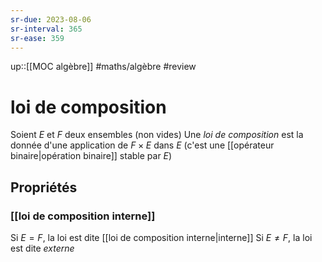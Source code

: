 ```yaml
---
sr-due: 2023-08-06
sr-interval: 365
sr-ease: 359
---
```

up::[[MOC algèbre]]
#maths/algèbre #review 
# loi de composition
Soient $E$ et $F$ deux ensembles (non vides)
Une _loi de composition_ est la donnée d'une application de $F\times E$ dans $E$ (c'est une [[opérateur binaire|opération binaire]] stable par $E$)

## Propriétés

### [[loi de composition interne]]
Si $E = F$, la loi est dite [[loi de composition interne|interne]]
Si $E\neq F$, la loi est dite _externe_

